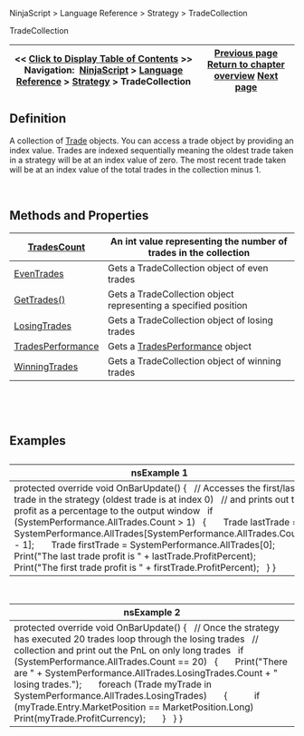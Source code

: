 ﻿


NinjaScript \> Language Reference \> Strategy \> TradeCollection






















TradeCollection







| \<\< [Click to Display Table of Contents](tradecollection.md) \>\> **Navigation:**     [NinjaScript](ninjascript-1.md) \> [Language Reference](language_reference_wip-1.md) \> [Strategy](strategy-1.md) \> TradeCollection | [Previous page](trade-1.md) [Return to chapter overview](strategy-1.md) [Next page](tradecollection_tradescount-1.md) |
| --- | --- |











## Definition


A collection of [Trade](trade-1.md) objects. You can access a trade object by providing an index value. Trades are indexed sequentially meaning the oldest trade taken in a strategy will be at an index value of zero. The most recent trade taken will be at an index value of the total trades in the collection minus 1\.


 


## Methods and Properties




| [TradesCount](tradecollection_tradescount-1.md) | An int value representing the number of trades in the collection |
| --- | --- |
| [EvenTrades](eventrades-1.md) | Gets a TradeCollection object of even trades |
| [GetTrades()](gettrades-1.md) | Gets a TradeCollection object representing a specified position |
| [LosingTrades](losingtrades-1.md) | Gets a TradeCollection object of losing trades |
| [TradesPerformance](tradesperformance-1.md) | Gets a [TradesPerformance](tradesperformance-1.md) object |
| [WinningTrades](winningtrades-1.md) | Gets a TradeCollection object of winning trades |



 


 


## Examples


## 




| nsExample 1 |
| --- |
| protected override void OnBarUpdate() {    // Accesses the first/last trade in the strategy (oldest trade is at index 0\)    // and prints out the profit as a percentage to the output window    if (SystemPerformance.AllTrades.Count \> 1)    {        Trade lastTrade \= SystemPerformance.AllTrades\[SystemPerformance.AllTrades.Count \- 1];        Trade firstTrade \= SystemPerformance.AllTrades\[0];          Print("The last trade profit is " \+ lastTrade.ProfitPercent);        Print("The first trade profit is " \+ firstTrade.ProfitPercent);    } } |



 




| nsExample 2 |
| --- |
| protected override void OnBarUpdate() {    // Once the strategy has executed 20 trades loop through the losing trades    // collection and print out the PnL on only long trades    if (SystemPerformance.AllTrades.Count \=\= 20)    {        Print("There are " \+ SystemPerformance.AllTrades.LosingTrades.Count \+ " losing trades.");        foreach (Trade myTrade in SystemPerformance.AllTrades.LosingTrades)        {            if (myTrade.Entry.MarketPosition \=\= MarketPosition.Long)                Print(myTrade.ProfitCurrency);        }    } } |



 








